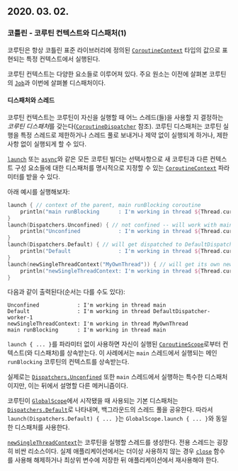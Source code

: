 ## 2020. 03. 02.

### 코틀린 - 코루틴 컨텍스트와 디스패처(1)

코루틴은 항상 코틀린 표준 라이브러리에 정의된 [`CoroutineContext`][kt-coroutine-context] 타입의 값으로 표현되는 특정 컨텍스트에서 실행된다.

코루틴 컨텍스트는 다양한 요소들로 이루어져 있다. 주요 원소는 이전에 살펴본 코루틴의 [`Job`][kt-job]과 이번에 살펴볼 디스패처이다.



#### 디스패처와 스레드

코루틴 컨텍스트는 코루틴이 자신을 실행할 때 어느 스레드(들)을 사용할 지 결정하는 *코루틴 디스패처*를 갖는다([`CoroutineDispatcher`][kt-coroutine-dispatcher] 참조). 코루틴 디스패처는 코루틴 실행을 특정 스레드로 제한하거나 스레드 풀로 보내거나 제약 없이 실행되게 하거나, 제한 사항 없이 실행되게 할 수 있다.

[`launch`][kt-launch] 또는 [`async`][kt-async]와 같은 모든 코루틴 빌더는 선택사항으로 새 코루틴과 다른 컨텍스트 구성 요소들에 대한 디스패처를 명시적으로 지정할 수 있는 [`CoroutineContext`][kt-coroutine-context] 파라미터를 받을 수 있다.

아래 예시를 실행해보자:

```kotlin
launch { // context of the parent, main runBlocking coroutine
    println("main runBlocking      : I'm working in thread ${Thread.currentThread().name}")
}
launch(Dispatchers.Unconfined) { // not confined -- will work with main thread
    println("Unconfined            : I'm working in thread ${Thread.currentThread().name}")
}
launch(Dispatchers.Default) { // will get dispatched to DefaultDispatcher 
    println("Default               : I'm working in thread ${Thread.currentThread().name}")
}
launch(newSingleThreadContext("MyOwnThread")) { // will get its own new thread
    println("newSingleThreadContext: I'm working in thread ${Thread.currentThread().name}")
}
```

다음과 같이 출력된다(순서는 다를 수도 있다):

```
Unconfined            : I'm working in thread main
Default               : I'm working in thread DefaultDispatcher-worker-1
newSingleThreadContext: I'm working in thread MyOwnThread
main runBlocking      : I'm working in thread main
```

`launch { ... }`를 파라미터 없이 사용하면 자신이 실행된 [`CoroutineScope`][kt-coroutine-scope]로부터 컨텍스트(와 디스패처)를 상속받는다. 이 사례에서는 `main` 스레드에서 실행되는 메인 `runBlocking` 코루틴의 컨텍스트를 상속받는다.

실제로는 [`Dispatchers.Unconfined`][kt-dispatchers-unconfined] 또한 `main` 스레드에서 실행하는 특수한 디스패처이지만, 이는 뒤에서 설명할 다른 메커니즘이다.

코루틴이 [`GlobalScope`][`kt-global-scope`]에서 시작됐을 때 사용되는 기본 디스패처는 [`Dispatchers.Default`][kt-dispatchers-default]로 나타내며, 백그라운드의 스레드 풀을 공유한다. 따라서 `launch(Dispatchers.Default) { ... }`는 `GlobalScope.launch { ... }`와 동일한 디스패처를 사용한다.

[`newSingleThreadContext`][kt-new-single-thread-context]는 코루틴을 실행할 스레드를 생성한다. 전용 스레드는 굉장히 비싼 리소스이다. 실제 애플리케이션에서는 더이상 사용하지 않는 경우 [`close`][kt-close] 함수를 사용해 해제하거나 최상위 변수에 저장한 뒤 애플리케이션에서 재사용해야 한다.



[kt-coroutine-context]: https://kotlinlang.org/api/latest/jvm/stdlib/kotlin.coroutines/-coroutine-context/
[kt-job]: https://kotlin.github.io/kotlinx.coroutines/kotlinx-coroutines-core/kotlinx.coroutines/-job/index.html
[kt-coroutine-dispatcher]: https://kotlin.github.io/kotlinx.coroutines/kotlinx-coroutines-core/kotlinx.coroutines/-coroutine-dispatcher/index.html
[kt-launch]: https://kotlin.github.io/kotlinx.coroutines/kotlinx-coroutines-core/kotlinx.coroutines/launch.html
[kt-async]: https://kotlin.github.io/kotlinx.coroutines/kotlinx-coroutines-core/kotlinx.coroutines/async.html
[kt-coroutine-scope]: https://kotlin.github.io/kotlinx.coroutines/kotlinx-coroutines-core/kotlinx.coroutines/-coroutine-scope/index.html
[kt-dispatchers-unconfined]: https://kotlin.github.io/kotlinx.coroutines/kotlinx-coroutines-core/kotlinx.coroutines/-dispatchers/-unconfined.html
[`kt-global-scope`]: https://kotlin.github.io/kotlinx.coroutines/kotlinx-coroutines-core/kotlinx.coroutines/-global-scope/index.html
[kt-dispatchers-default]: https://kotlin.github.io/kotlinx.coroutines/kotlinx-coroutines-core/kotlinx.coroutines/-dispatchers/-default.html
[kt-new-single-thread-context]: https://kotlin.github.io/kotlinx.coroutines/kotlinx-coroutines-core/kotlinx.coroutines/new-single-thread-context.html
[kt-close]: https://kotlin.github.io/kotlinx.coroutines/kotlinx-coroutines-core/kotlinx.coroutines/-executor-coroutine-dispatcher/close.html